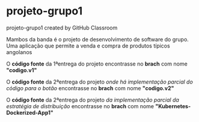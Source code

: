 # projeto-grupo1
projeto-grupo1 created by GitHub Classroom

Mambos da banda é o projeto de desenvolvimento de software do grupo. Uma aplicação que permite a venda e compra de produtos típicos angolanos

O **código fonte** da 1ªentrega do projeto encontrasse no **brach** com nome **"codigo.v1"**

O **código fonte** da 2ªentrega do projeto *onde há implementação parcial do código para o botão* encontrasse no **brach** com nome **"codigo.v2"**

O **código fonte** da 2ªentrega do projeto *da implementação parcial da estratégia de distribuição* encontrasse no **brach** com nome **"Kubernetes-Dockerized-App1"**
